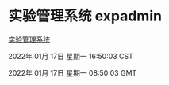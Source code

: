 # 实验管理系统 expadmin
[实验管理系统](http://59.174.27.143:56808/expadmin-782313d2-e1b1-4ea7-932e-3a55e6a1a4d0/)

2022年 01月 17日 星期一 16:50:03 CST

2022年 01月 17日 星期一 08:50:03 GMT
